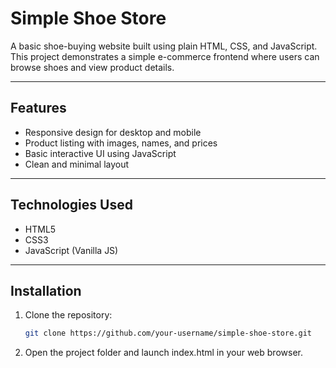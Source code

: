 # Simple Shoe Store

A basic shoe-buying website built using plain HTML, CSS, and JavaScript.  
This project demonstrates a simple e-commerce frontend where users can browse shoes and view product details.

---

## Features

- Responsive design for desktop and mobile
- Product listing with images, names, and prices
- Basic interactive UI using JavaScript
- Clean and minimal layout

---

## Technologies Used

- HTML5
- CSS3
- JavaScript (Vanilla JS)

---

## Installation

1. Clone the repository:
   ```bash
   git clone https://github.com/your-username/simple-shoe-store.git
   
2. Open the project folder and launch index.html in your web browser.
